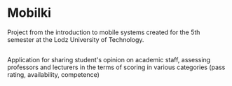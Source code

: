 # Mobilki
Project from the introduction to mobile systems created for the 5th semester at the Lodz University of Technology.

## 
Application for sharing student's opinion on academic staff, assessing professors and lecturers in the terms of scoring in various categories (pass rating, availability, competence) 
